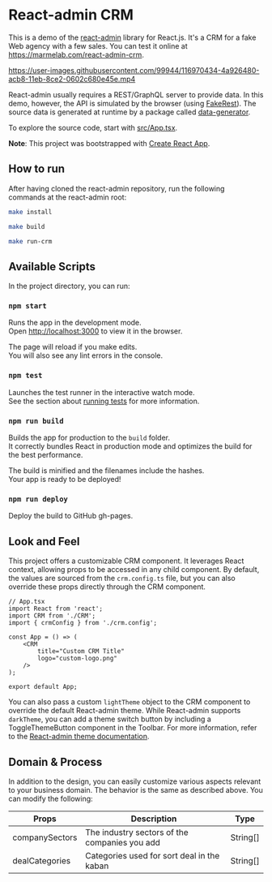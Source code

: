 # React-admin CRM

This is a demo of the [react-admin](https://github.com/marmelab/react-admin) library for React.js. It's a CRM for a fake Web agency with a few sales. You can test it online at https://marmelab.com/react-admin-crm.

https://user-images.githubusercontent.com/99944/116970434-4a926480-acb8-11eb-8ce2-0602c680e45e.mp4

React-admin usually requires a REST/GraphQL server to provide data. In this demo, however, the API is simulated by the browser (using [FakeRest](https://github.com/marmelab/FakeRest)). The source data is generated at runtime by a package called [data-generator](https://github.com/marmelab/react-admin/tree/master/examples/data-generator).

To explore the source code, start with [src/App.tsx](https://github.com/marmelab/react-admin/blob/master/examples/crm/src/App.tsx).

**Note**: This project was bootstrapped with [Create React App](https://github.com/facebookincubator/create-react-app).

## How to run

After having cloned the react-admin repository, run the following commands at the react-admin root:

```sh
make install

make build

make run-crm
```

## Available Scripts

In the project directory, you can run:

### `npm start`

Runs the app in the development mode.<br>
Open [http://localhost:3000](http://localhost:3000) to view it in the browser.

The page will reload if you make edits.<br>
You will also see any lint errors in the console.

### `npm test`

Launches the test runner in the interactive watch mode.<br>
See the section about [running tests](#running-tests) for more information.

### `npm run build`

Builds the app for production to the `build` folder.<br>
It correctly bundles React in production mode and optimizes the build for the best performance.

The build is minified and the filenames include the hashes.<br>
Your app is ready to be deployed!

### `npm run deploy`

Deploy the build to GitHub gh-pages.

## Look and Feel

This project offers a customizable CRM component. It leverages React context, allowing props to be accessed in any child component. By default, the values are sourced from the `crm.config.ts` file, but you can also override these props directly through the CRM component.

```tsx
// App.tsx
import React from 'react';
import CRM from './CRM';
import { crmConfig } from './crm.config';

const App = () => (
    <CRM 
        title="Custom CRM Title" 
        logo="custom-logo.png" 
    />
);

export default App;
```
You can also pass a custom `lightTheme` object to the CRM component to override the default React-admin theme. While React-admin supports `darkTheme`, you can add a theme switch button by including a ToggleThemeButton component in the Toolbar. For more information, refer to the [React-admin theme documentation](https://marmelab.com/react-admin/AppTheme.html).

## Domain & Process

In addition to the design, you can easily customize various aspects relevant to your business domain. The behavior is the same as described above. You can modify the following:

| Props          | Description                                   | Type     |
|----------------|-----------------------------------------------|----------|
| companySectors | The industry sectors of the companies you add | String[] |
| dealCategories | Categories used for sort deal in the kaban    | String[] |
